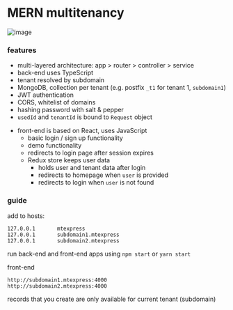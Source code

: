 # MERN multitenancy

![image](https://i.imgur.com/W60BtXQ.png)


### features

- multi-layered architecture: app > router > controller > service
- back-end uses TypeScript
- tenant resolved by subdomain
- MongoDB, collection per tenant (e.g. postfix `_t1` for tenant 1, `subdomain1`)
- JWT authentication
- CORS, whitelist of domains
- hashing password with salt & pepper
- `usedId` and `tenantId` is bound to `Request` object


* front-end is based on React, uses JavaScript
  * basic login / sign up functionality
  * demo functionality
  * redirects to login page after session expires
  * Redux store keeps user data
    * holds user and tenant data after login
    * redirects to homepage when `user` is provided
    * redirects to login when `user` is not found

### guide

add to hosts:

```
127.0.0.1       mtexpress
127.0.0.1       subdomain1.mtexpress
127.0.0.1       subdomain2.mtexpress
```

run back-end and front-end apps using `npm start` or `yarn start`


front-end

```
http://subdomain1.mtexpress:4000
http://subdomain2.mtexpress:4000
```

records that you create are only available for current tenant (subdomain)
